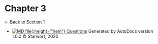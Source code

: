 # Chapter 3

← [Back to Section 1](..)

- [![MD file](https://img.icons8.com/windows/512/4a90e2/regular-document.png){:height="1rem"} Questions](questions.html)
Generated by AutoDocs version 1.0.0 © Starwort, 2020
